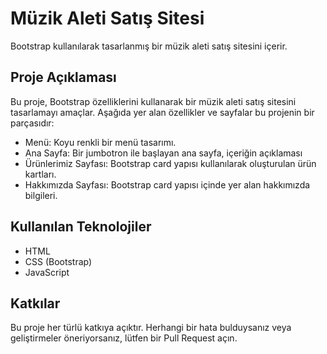 # Müzik Aleti Satış Sitesi

Bootstrap kullanılarak tasarlanmış bir müzik aleti satış sitesini içerir.

## Proje Açıklaması

Bu proje, Bootstrap özelliklerini kullanarak bir müzik aleti satış sitesini tasarlamayı amaçlar. Aşağıda yer alan özellikler ve sayfalar bu projenin bir parçasıdır:

- Menü: Koyu renkli bir menü tasarımı.
- Ana Sayfa: Bir jumbotron ile başlayan ana sayfa, içeriğin açıklaması
- Ürünlerimiz Sayfası: Bootstrap card yapısı kullanılarak oluşturulan ürün kartları.
- Hakkımızda Sayfası: Bootstrap card yapısı içinde yer alan hakkımızda bilgileri.

## Kullanılan Teknolojiler

- HTML
- CSS (Bootstrap)
- JavaScript

## Katkılar

Bu proje her türlü katkıya açıktır. Herhangi bir hata bulduysanız veya geliştirmeler öneriyorsanız, lütfen bir Pull Request açın.